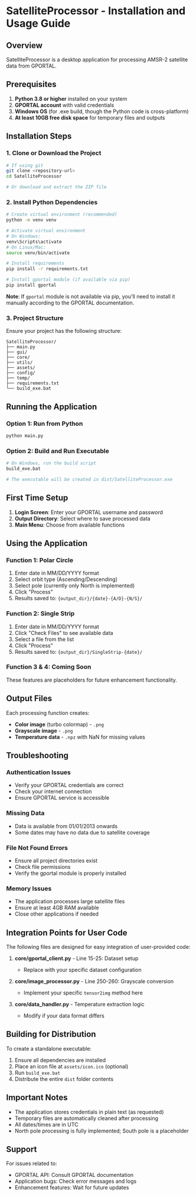 # SatelliteProcessor - Installation and Usage Guide

## Overview
SatelliteProcessor is a desktop application for processing AMSR-2 satellite data from GPORTAL.

## Prerequisites

1. **Python 3.8 or higher** installed on your system
2. **GPORTAL account** with valid credentials
3. **Windows OS** (for .exe build, though the Python code is cross-platform)
4. **At least 10GB free disk space** for temporary files and outputs

## Installation Steps

### 1. Clone or Download the Project
```bash
# If using git
git clone <repository-url>
cd SatelliteProcessor

# Or download and extract the ZIP file
```

### 2. Install Python Dependencies
```bash
# Create virtual environment (recommended)
python -m venv venv

# Activate virtual environment
# On Windows:
venv\Scripts\activate
# On Linux/Mac:
source venv/bin/activate

# Install requirements
pip install -r requirements.txt

# Install gportal module (if available via pip)
pip install gportal
```

**Note**: If `gportal` module is not available via pip, you'll need to install it manually according to the GPORTAL documentation.

### 3. Project Structure
Ensure your project has the following structure:
```
SatelliteProcessor/
├── main.py
├── gui/
├── core/
├── utils/
├── assets/
├── config/
├── temp/
├── requirements.txt
└── build_exe.bat
```

## Running the Application

### Option 1: Run from Python
```bash
python main.py
```

### Option 2: Build and Run Executable
```bash
# On Windows, run the build script
build_exe.bat

# The executable will be created in dist/SatelliteProcessor.exe
```

## First Time Setup

1. **Login Screen**: Enter your GPORTAL username and password
2. **Output Directory**: Select where to save processed data
3. **Main Menu**: Choose from available functions

## Using the Application

### Function 1: Polar Circle
1. Enter date in MM/DD/YYYY format
2. Select orbit type (Ascending/Descending)
3. Select pole (currently only North is implemented)
4. Click "Process"
5. Results saved to: `{output_dir}/{date}-{A/D}-{N/S}/`

### Function 2: Single Strip
1. Enter date in MM/DD/YYYY format
2. Click "Check Files" to see available data
3. Select a file from the list
4. Click "Process"
5. Results saved to: `{output_dir}/SingleStrip-{date}/`

### Function 3 & 4: Coming Soon
These features are placeholders for future enhancement functionality.

## Output Files

Each processing function creates:
- **Color image** (turbo colormap) - `.png`
- **Grayscale image** - `.png`
- **Temperature data** - `.npz` with NaN for missing values

## Troubleshooting

### Authentication Issues
- Verify your GPORTAL credentials are correct
- Check your internet connection
- Ensure GPORTAL service is accessible

### Missing Data
- Data is available from 01/01/2013 onwards
- Some dates may have no data due to satellite coverage

### File Not Found Errors
- Ensure all project directories exist
- Check file permissions
- Verify the gportal module is properly installed

### Memory Issues
- The application processes large satellite files
- Ensure at least 4GB RAM available
- Close other applications if needed

## Integration Points for User Code

The following files are designed for easy integration of user-provided code:

1. **core/gportal_client.py** - Line 15-25: Dataset setup
   - Replace with your specific dataset configuration

2. **core/image_processor.py** - Line 250-260: Grayscale conversion
   - Implement your specific `tensor2img` method here

3. **core/data_handler.py** - Temperature extraction logic
   - Modify if your data format differs

## Building for Distribution

To create a standalone executable:

1. Ensure all dependencies are installed
2. Place an icon file at `assets/icon.ico` (optional)
3. Run `build_exe.bat`
4. Distribute the entire `dist` folder contents

## Important Notes

- The application stores credentials in plain text (as requested)
- Temporary files are automatically cleaned after processing
- All dates/times are in UTC
- North pole processing is fully implemented; South pole is a placeholder

## Support

For issues related to:
- GPORTAL API: Consult GPORTAL documentation
- Application bugs: Check error messages and logs
- Enhancement features: Wait for future updates